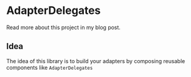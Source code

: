 # AdapterDelegates
Read more about this project in my blog post.


## Idea
The idea of this library is to build your adapters by composing reusable components like `AdapterDelegates`